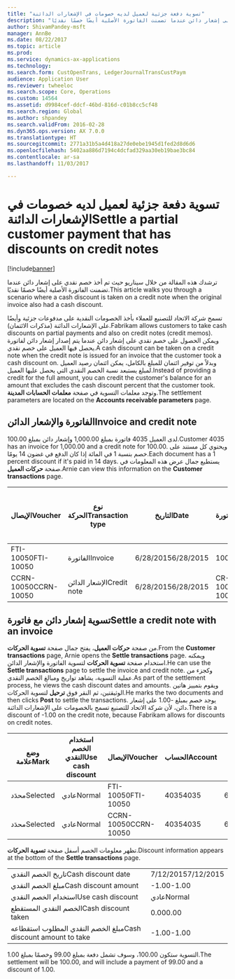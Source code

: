 ```yaml
---
title: "تسوية دفعة جزئية لعميل لديه خصومات في الإشعارات الدائنة"
description: "ترشدك هذه المقالة من خلال سيناريو حيث تم أخذ خصم نقدي على إشعار دائن عندما تضمنت الفاتورة الأصلية أيضًا خصمًا نقديًا."
author: ShivamPandey-msft
manager: AnnBe
ms.date: 08/22/2017
ms.topic: article
ms.prod: 
ms.service: dynamics-ax-applications
ms.technology: 
ms.search.form: CustOpenTrans, LedgerJournalTransCustPaym
audience: Application User
ms.reviewer: twheeloc
ms.search.scope: Core, Operations
ms.custom: 14564
ms.assetid: d9984cef-ddcf-46bd-816d-c01b8cc5cf48
ms.search.region: Global
ms.author: shpandey
ms.search.validFrom: 2016-02-28
ms.dyn365.ops.version: AX 7.0.0
ms.translationtype: HT
ms.sourcegitcommit: 2771a31b5a4d418a27de0ebe1945d1fed2d8d6d6
ms.openlocfilehash: 5402aa886d7194c4dcfad329aa30eb19bae3bc84
ms.contentlocale: ar-sa
ms.lasthandoff: 11/03/2017

---
```


# <a name="settle-a-partial-customer-payment-that-has-discounts-on-credit-notes"></a><span data-ttu-id="fcdda-103">تسوية دفعة جزئية لعميل لديه خصومات في الإشعارات الدائنة</span><span class="sxs-lookup"><span data-stu-id="fcdda-103">Settle a partial customer payment that has discounts on credit notes</span></span>

[!include[banner](../includes/banner.md)]


<span data-ttu-id="fcdda-104">ترشدك هذه المقالة من خلال سيناريو حيث تم أخذ خصم نقدي على إشعار دائن عندما تضمنت الفاتورة الأصلية أيضًا خصمًا نقديًا.</span><span class="sxs-lookup"><span data-stu-id="fcdda-104">This article walks you through a scenario where a cash discount is taken on a credit note when the original invoice also had a cash discount.</span></span> 

<span data-ttu-id="fcdda-105">تسمح شركة الاتحاد للتصنيع للعملاء بأخذ الخصومات النقدية على مدفوعات جزئية وأيضًا على الإشعارات الدائنة (مذكرات الائتمان).</span><span class="sxs-lookup"><span data-stu-id="fcdda-105">Fabrikam allows customers to take cash discounts on partial payments and also on credit notes (credit memos).</span></span> <span data-ttu-id="fcdda-106">ويمكن الحصول على خصم نقدي على إشعار دائن عندما يتم إصدار إشعار دائن لفاتورة يحصل فيها العميل على خصم نقدي.</span><span class="sxs-lookup"><span data-stu-id="fcdda-106">A cash discount can be taken on a credit note when the credit note is issued for an invoice that the customer took a cash discount on.</span></span> <span data-ttu-id="fcdda-107">وبدلاً من توفير ائتمان للمبلغ بالكامل، يمكن ائتمان رصيد العميل لمبلغ يستبعد نسبة الخصم النقدي التي يحصل عليها العميل.</span><span class="sxs-lookup"><span data-stu-id="fcdda-107">Instead of providing a credit for the full amount, you can credit the customer's balance for an amount that excludes the cash discount percent that the customer took.</span></span> <span data-ttu-id="fcdda-108">وتوجد معلمات التسوية في صفحة **معلمات الحسابات المدينة**.</span><span class="sxs-lookup"><span data-stu-id="fcdda-108">The settlement parameters are located on the **Accounts receivable parameters** page.</span></span>

## <a name="invoice-and-credit-note"></a><span data-ttu-id="fcdda-109">الفاتورة والإشعار الدائن</span><span class="sxs-lookup"><span data-stu-id="fcdda-109">Invoice and credit note</span></span>
<span data-ttu-id="fcdda-110">لدى العميل 4035 فاتورة بمبلغ 1,000.00 وإشعار دائن بمبلغ 100.00.</span><span class="sxs-lookup"><span data-stu-id="fcdda-110">Customer 4035 has an invoice for 1,000.00 and a credit note for 100.00.</span></span> <span data-ttu-id="fcdda-111">ويحتوي كل مستند على خصم بنسبة 1 في المائة إذا كان الدفع في غضون 14 يومًا.</span><span class="sxs-lookup"><span data-stu-id="fcdda-111">Each document has a 1 percent discount if it's paid in 14 days.</span></span> <span data-ttu-id="fcdda-112">يستطيع جمال عرض هذه المعلومات في صفحة **حركات العميل**.</span><span class="sxs-lookup"><span data-stu-id="fcdda-112">Arnie can view this information on the **Customer transactions** page.</span></span>

| <span data-ttu-id="fcdda-113">الإيصال</span><span class="sxs-lookup"><span data-stu-id="fcdda-113">Voucher</span></span>    | <span data-ttu-id="fcdda-114">نوع الحركة</span><span class="sxs-lookup"><span data-stu-id="fcdda-114">Transaction type</span></span> | <span data-ttu-id="fcdda-115">التاريخ</span><span class="sxs-lookup"><span data-stu-id="fcdda-115">Date</span></span>      | <span data-ttu-id="fcdda-116">الفاتورة</span><span class="sxs-lookup"><span data-stu-id="fcdda-116">Invoice</span></span>  | <span data-ttu-id="fcdda-117">المبلغ في خصم بعملة الحركة</span><span class="sxs-lookup"><span data-stu-id="fcdda-117">Amount in transaction currency debit</span></span> | <span data-ttu-id="fcdda-118">المبلغ في الائتمان بعملة الحركة</span><span class="sxs-lookup"><span data-stu-id="fcdda-118">Amount in transaction currency credit</span></span> | <span data-ttu-id="fcdda-119">الرصيد</span><span class="sxs-lookup"><span data-stu-id="fcdda-119">Balance</span></span>  | <span data-ttu-id="fcdda-120">عملة</span><span class="sxs-lookup"><span data-stu-id="fcdda-120">Currency</span></span> |
|------------|------------------|-----------|----------|--------------------------------------|---------------------------------------|----------|----------|
| <span data-ttu-id="fcdda-121">FTI-10050</span><span class="sxs-lookup"><span data-stu-id="fcdda-121">FTI-10050</span></span>  | <span data-ttu-id="fcdda-122">الفاتورة</span><span class="sxs-lookup"><span data-stu-id="fcdda-122">Invoice</span></span>          | <span data-ttu-id="fcdda-123">6/28/2015</span><span class="sxs-lookup"><span data-stu-id="fcdda-123">6/28/2015</span></span> | <span data-ttu-id="fcdda-124">10050</span><span class="sxs-lookup"><span data-stu-id="fcdda-124">10050</span></span>    | <span data-ttu-id="fcdda-125">1,000.00</span><span class="sxs-lookup"><span data-stu-id="fcdda-125">1,000.00</span></span>                             |                                       | <span data-ttu-id="fcdda-126">1,000.00</span><span class="sxs-lookup"><span data-stu-id="fcdda-126">1,000.00</span></span> | <span data-ttu-id="fcdda-127">دولار أمريكي</span><span class="sxs-lookup"><span data-stu-id="fcdda-127">USD</span></span>      |
| <span data-ttu-id="fcdda-128">CCRN-10050</span><span class="sxs-lookup"><span data-stu-id="fcdda-128">CCRN-10050</span></span> | <span data-ttu-id="fcdda-129">الإشعار الدائن</span><span class="sxs-lookup"><span data-stu-id="fcdda-129">Credit note</span></span>      | <span data-ttu-id="fcdda-130">6/28/2015</span><span class="sxs-lookup"><span data-stu-id="fcdda-130">6/28/2015</span></span> | <span data-ttu-id="fcdda-131">CR-10050</span><span class="sxs-lookup"><span data-stu-id="fcdda-131">CR-10050</span></span> |                                      | <span data-ttu-id="fcdda-132">100.00</span><span class="sxs-lookup"><span data-stu-id="fcdda-132">100.00</span></span>                                | <span data-ttu-id="fcdda-133">100.00-</span><span class="sxs-lookup"><span data-stu-id="fcdda-133">-100.00</span></span>  | <span data-ttu-id="fcdda-134">دولار أمريكي</span><span class="sxs-lookup"><span data-stu-id="fcdda-134">USD</span></span>      |

## <a name="settle-a-credit-note-with-an-invoice"></a><span data-ttu-id="fcdda-135">تسوية إشعار دائن مع فاتورة</span><span class="sxs-lookup"><span data-stu-id="fcdda-135">Settle a credit note with an invoice</span></span>
<span data-ttu-id="fcdda-136">من صفحة **حركات العميل**، يفتح جمال صفحة **تسوية الحركات**.</span><span class="sxs-lookup"><span data-stu-id="fcdda-136">From the **Customer transactions** page, Arnie opens the **Settle transactions** page.</span></span> <span data-ttu-id="fcdda-137">ويمكنه استخدام صفحة **تسوية الحركات** لتسوية الفاتورة والإشعار الدائن.</span><span class="sxs-lookup"><span data-stu-id="fcdda-137">He can use the **Settle transactions** page to settle the invoice and credit note.</span></span> <span data-ttu-id="fcdda-138">وكجزء من عملية التسوية، يشاهد تواريخ ومبالغ الخصم النقدي.</span><span class="sxs-lookup"><span data-stu-id="fcdda-138">As part of the settlement process, he views the cash discount dates and amounts.</span></span> <span data-ttu-id="fcdda-139">ويقوم بتمييز هاتين الوثيقتين، ثم النقر فوق **ترحيل** لتسوية الحركات.</span><span class="sxs-lookup"><span data-stu-id="fcdda-139">He marks the two documents and then clicks **Post** to settle the transactions.</span></span> <span data-ttu-id="fcdda-140">يوجد خصم بمبلغ -1.00 على إشعار دائن، لأن شركة الاتحاد للتصنيع تسمح بالخصومات على الإشعارات الدائنة.</span><span class="sxs-lookup"><span data-stu-id="fcdda-140">There is a discount of -1.00 on the credit note, because Fabrikam allows for discounts on credit notes.</span></span>

| <span data-ttu-id="fcdda-141">وضع علامة</span><span class="sxs-lookup"><span data-stu-id="fcdda-141">Mark</span></span>     | <span data-ttu-id="fcdda-142">استخدام الخصم النقدي</span><span class="sxs-lookup"><span data-stu-id="fcdda-142">Use cash discount</span></span> | <span data-ttu-id="fcdda-143">الإيصال</span><span class="sxs-lookup"><span data-stu-id="fcdda-143">Voucher</span></span>    | <span data-ttu-id="fcdda-144">الحساب</span><span class="sxs-lookup"><span data-stu-id="fcdda-144">Account</span></span> | <span data-ttu-id="fcdda-145">التاريخ</span><span class="sxs-lookup"><span data-stu-id="fcdda-145">Date</span></span>      | <span data-ttu-id="fcdda-146">تاريخ الاستحقاق</span><span class="sxs-lookup"><span data-stu-id="fcdda-146">Due date</span></span>  | <span data-ttu-id="fcdda-147">الفاتورة</span><span class="sxs-lookup"><span data-stu-id="fcdda-147">Invoice</span></span>  | <span data-ttu-id="fcdda-148">المبلغ بعملة الحركة</span><span class="sxs-lookup"><span data-stu-id="fcdda-148">Amount in transaction currency</span></span> | <span data-ttu-id="fcdda-149">عملة</span><span class="sxs-lookup"><span data-stu-id="fcdda-149">Currency</span></span> | <span data-ttu-id="fcdda-150">المبلغ المراد تسويته</span><span class="sxs-lookup"><span data-stu-id="fcdda-150">Amount to settle</span></span> |
|----------|-------------------|------------|---------|-----------|-----------|----------|--------------------------------|----------|------------------|
| <span data-ttu-id="fcdda-151">محدَد</span><span class="sxs-lookup"><span data-stu-id="fcdda-151">Selected</span></span> | <span data-ttu-id="fcdda-152">عادي</span><span class="sxs-lookup"><span data-stu-id="fcdda-152">Normal</span></span>            | <span data-ttu-id="fcdda-153">FTI-10050</span><span class="sxs-lookup"><span data-stu-id="fcdda-153">FTI-10050</span></span>  | <span data-ttu-id="fcdda-154">4035</span><span class="sxs-lookup"><span data-stu-id="fcdda-154">4035</span></span>    | <span data-ttu-id="fcdda-155">6/28/2015</span><span class="sxs-lookup"><span data-stu-id="fcdda-155">6/28/2015</span></span> | <span data-ttu-id="fcdda-156">7/28/2015</span><span class="sxs-lookup"><span data-stu-id="fcdda-156">7/28/2015</span></span> | <span data-ttu-id="fcdda-157">10050</span><span class="sxs-lookup"><span data-stu-id="fcdda-157">10050</span></span>    | <span data-ttu-id="fcdda-158">1,000.00</span><span class="sxs-lookup"><span data-stu-id="fcdda-158">1,000.00</span></span>                       | <span data-ttu-id="fcdda-159">دولار أمريكي</span><span class="sxs-lookup"><span data-stu-id="fcdda-159">USD</span></span>      | <span data-ttu-id="fcdda-160">990.00</span><span class="sxs-lookup"><span data-stu-id="fcdda-160">990.00</span></span>           |
| <span data-ttu-id="fcdda-161">محدَد</span><span class="sxs-lookup"><span data-stu-id="fcdda-161">Selected</span></span> | <span data-ttu-id="fcdda-162">عادي</span><span class="sxs-lookup"><span data-stu-id="fcdda-162">Normal</span></span>            | <span data-ttu-id="fcdda-163">CCRN-10050</span><span class="sxs-lookup"><span data-stu-id="fcdda-163">CCRN-10050</span></span> | <span data-ttu-id="fcdda-164">4035</span><span class="sxs-lookup"><span data-stu-id="fcdda-164">4035</span></span>    | <span data-ttu-id="fcdda-165">6/28/2015</span><span class="sxs-lookup"><span data-stu-id="fcdda-165">6/28/2015</span></span> | <span data-ttu-id="fcdda-166">7/28/2015</span><span class="sxs-lookup"><span data-stu-id="fcdda-166">7/28/2015</span></span> | <span data-ttu-id="fcdda-167">CR-10050</span><span class="sxs-lookup"><span data-stu-id="fcdda-167">CR-10050</span></span> | <span data-ttu-id="fcdda-168">100.00-</span><span class="sxs-lookup"><span data-stu-id="fcdda-168">-100.00</span></span>                        | <span data-ttu-id="fcdda-169">دولار أمريكي</span><span class="sxs-lookup"><span data-stu-id="fcdda-169">USD</span></span>      | <span data-ttu-id="fcdda-170">-99.00</span><span class="sxs-lookup"><span data-stu-id="fcdda-170">-99.00</span></span>           |

<span data-ttu-id="fcdda-171">تظهر معلومات الخصم أسفل صفحة **تسوية الحركات**.</span><span class="sxs-lookup"><span data-stu-id="fcdda-171">Discount information appears at the bottom of the **Settle transactions** page.</span></span>

|                              |           |
|------------------------------|-----------|
| <span data-ttu-id="fcdda-172">تاريخ الخصم النقدي</span><span class="sxs-lookup"><span data-stu-id="fcdda-172">Cash discount date</span></span>           | <span data-ttu-id="fcdda-173">7/12/2015</span><span class="sxs-lookup"><span data-stu-id="fcdda-173">7/12/2015</span></span> |
| <span data-ttu-id="fcdda-174">مبلغ الخصم النقدي</span><span class="sxs-lookup"><span data-stu-id="fcdda-174">Cash discount amount</span></span>         | <span data-ttu-id="fcdda-175">-1.00</span><span class="sxs-lookup"><span data-stu-id="fcdda-175">-1.00</span></span>     |
| <span data-ttu-id="fcdda-176">استخدام الخصم النقدي</span><span class="sxs-lookup"><span data-stu-id="fcdda-176">Use cash discount</span></span>            | <span data-ttu-id="fcdda-177">عادي</span><span class="sxs-lookup"><span data-stu-id="fcdda-177">Normal</span></span>    |
| <span data-ttu-id="fcdda-178">الخصم النقدي المستقطع</span><span class="sxs-lookup"><span data-stu-id="fcdda-178">Cash discount taken</span></span>          | <span data-ttu-id="fcdda-179">0.00</span><span class="sxs-lookup"><span data-stu-id="fcdda-179">0.00</span></span>      |
| <span data-ttu-id="fcdda-180">مبلغ الخصم النقدي المطلوب استقطاعه</span><span class="sxs-lookup"><span data-stu-id="fcdda-180">Cash discount amount to take</span></span> | <span data-ttu-id="fcdda-181">-1.00</span><span class="sxs-lookup"><span data-stu-id="fcdda-181">-1.00</span></span>     |

<span data-ttu-id="fcdda-182">التسوية ستكون 100.00، وسوف تشمل دفعة بمبلغ 99.00 وخصمًا بمبلغ 1.00.</span><span class="sxs-lookup"><span data-stu-id="fcdda-182">The settlement will be 100.00, and will include a payment of 99.00 and a discount of 1.00.</span></span>




